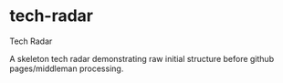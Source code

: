 # tech-radar
Tech Radar

A skeleton tech radar demonstrating raw initial structure before github pages/middleman processing.
